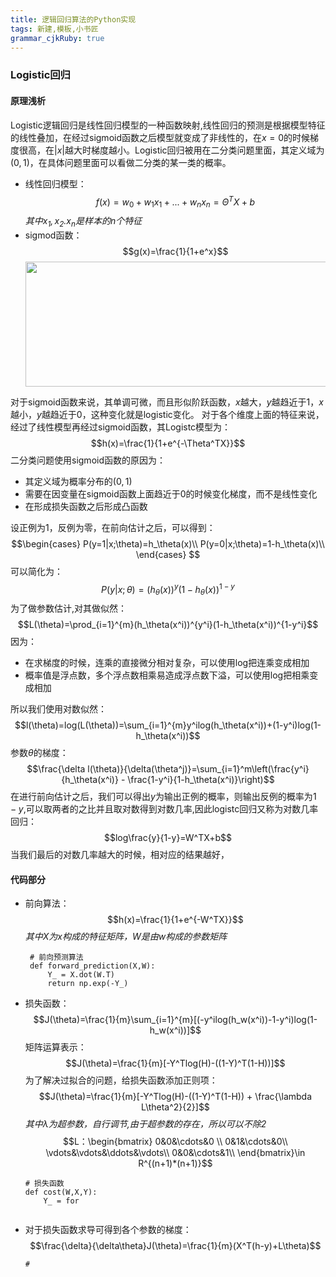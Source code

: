 ```yaml
---
title: 逻辑回归算法的Python实现
tags: 新建,模板,小书匠
grammar_cjkRuby: true
---
```



### Logistic回归
#### 原理浅析
Logistic逻辑回归是线性回归模型的一种函数映射,线性回归的预测是根据模型特征的线性叠加，在经过sigmoid函数之后模型就变成了非线性的，在$x=0$的时候梯度很高，在$|x|$越大时梯度越小。Logistic回归被用在二分类问题里面，其定义域为$(0,1)$，在具体问题里面可以看做二分类的某一类的概率。
* 线性回归模型：
  $$f(x)=w_0 + w_1x_1+...+w_nx_n=\Theta^T{X} + b$$
  *其中$x_1,x_2.x_n$是样本的n个特征*
* sigmod函数：
  $$g(x)=\frac{1}{1+e^x}$$
  <center><img src="https://img-blog.csdnimg.cn/20181213135910774.jpg" height="200" width="500" /></center>
对于sigmoid函数来说，其单调可微，而且形似阶跃函数，$x$越大，$y$越趋近于1，$x$越小，$y$越趋近于0，这种变化就是logistic变化。
对于各个维度上面的特征来说，经过了线性模型再经过sigmoid函数，其Logistc模型为：
$$h(x)=\frac{1}{1+e^{-\Theta^TX}}$$
二分类问题使用sigmoid函数的原因为：
 * 其定义域为概率分布的$(0,1)$
 * 需要在因变量在sigmoid函数上面趋近于0的时候变化梯度，而不是线性变化
 * 在形成损失函数之后形成凸函数

设正例为1，反例为零，在前向估计之后，可以得到：
$$\begin{cases}
P(y=1|x;\theta)=h_\theta(x)\\
P(y=0|x;\theta)=1-h_\theta(x)\\
\end{cases}
$$
可以简化为：
$$P(y|x;\theta)=(h_\theta(x))^y(1-h_\theta(x))^{1-y}$$
为了做参数估计,对其做似然：
$$L(\theta)=\prod_{i=1}^{m}(h_\theta(x^i))^{y^i}(1-h_\theta(x^i))^{1-y^i}$$
因为：
* 在求梯度的时候，连乘的直接微分相对复杂，可以使用log把连乘变成相加
* 概率值是浮点数，多个浮点数相乘易造成浮点数下溢，可以使用log把相乘变成相加

所以我们使用对数似然：
$$l(\theta)=log(L(\theta))=\sum_{i=1}^{m}y^ilog(h_\theta(x^i))+(1-y^i)log(1-h_\theta(x^i))$$
参数$\theta$的梯度：
$$\frac{\delta l(\theta)}{\delta(\theta^j)}=\sum_{i=1}^m\left(\frac{y^i}{h_\theta(x^i)} - \frac{1-y^i}{1-h_\theta(x^i)}\right)$$
在进行前向估计之后，我们可以得出$y$为输出正例的概率，则输出反例的概率为$1-y$,可以取两者的之比并且取对数得到对数几率,因此logistc回归又称为对数几率回归：
$$log\frac{y}{1-y}=W^TX+b$$
当我们最后的对数几率越大的时候，相对应的结果越好，

#### 代码部分
* 前向算法：
  $$h(x)=\frac{1}{1+e^{-W^TX}}$$
  *其中$X$为$x$构成的特征矩阵，$W$是由$w$构成的参数矩阵*
  ```Python?linenums&fancy=0
   # 前向预测算法
   def forward_prediction(X,W):
       Y_ = X.dot(W.T)
       return np.exp(-Y_)
  ```
* 损失函数：
  $$J(\theta)=\frac{1}{m}\sum_{i=1}^{m}[(-y^ilog(h_w(x^i))-1-y^i)log(1-h_w(x^i))]$$
  矩阵运算表示：
  $$J(\theta)=\frac{1}{m}[-Y^Tlog(H)-((1-Y)^T(1-H))]$$
  为了解决过拟合的问题，给损失函数添加正则项：
  $$J(\theta)=\frac{1}{m}[-Y^Tlog(H)-((1-Y)^T(1-H)) + \frac{\lambda L\theta^2}{2}]$$
  *其中$\lambda$为超参数，自行调节,由于超参数的存在，所以可以不除2*
  $$L：\begin{bmatrix}
  0&0&\cdots&0 \\
  0&1&\cdots&0\\
  \vdots&\vdots&\ddots&\vdots\\
  0&0&\cdots&1\\
  \end{bmatrix}\in R^{(n+1)*(n+1)}$$
  ```Python?linenums&fancy=0
  # 损失函数
  def cost(W,X,Y):
      Y_ = for
      
  ```
* 对于损失函数求导可得到各个参数的梯度：
  $$\frac{\delta}{\delta\theta}J(\theta)=\frac{1}{m}(X^T(h-y)+L\theta)$$
  ```Python?linenums&fancy=0
  #
  ```